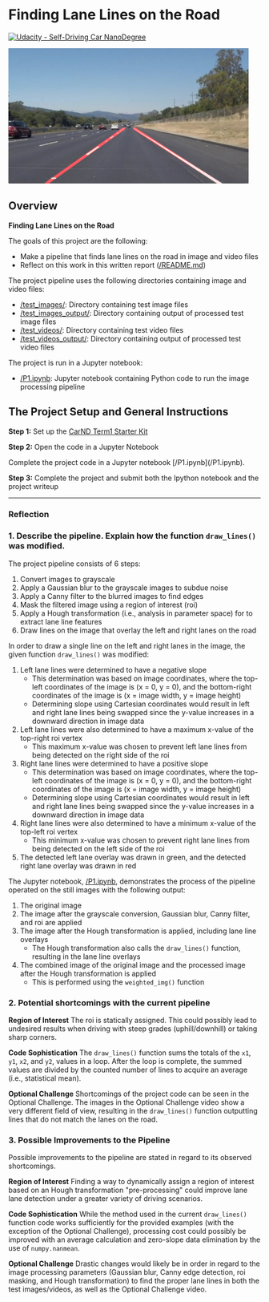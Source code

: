 # **Finding Lane Lines on the Road** 
[![Udacity - Self-Driving Car NanoDegree](https://s3.amazonaws.com/udacity-sdc/github/shield-carnd.svg)](http://www.udacity.com/drive)

<img src="examples/laneLines_thirdPass.jpg" width="480" alt="Combined Image" />

Overview
---

<!-- When we drive, we use our eyes to decide where to go.  The lines on the road that show us where the lanes are act as our constant reference for where to steer the vehicle.  Naturally, one of the first things we would like to do in developing a self-driving car is to automatically detect lane lines using an algorithm.-->

<!-- In this project you will detect lane lines in images using Python and OpenCV.  OpenCV means "Open-Source Computer Vision", which is a package that has many useful tools for analyzing images.  

<!-- To complete the project, two files will be submitted: a file containing project code and a file containing a brief write up explaining your solution. We have included template files to be used both for the [code](https://github.com/udacity/CarND-LaneLines-P1/blob/master/P1.ipynb) and the [writeup](https://github.com/udacity/CarND-LaneLines-P1/blob/master/writeup_template.md).The code file is called P1.ipynb and the writeup template is writeup_template.md  -->

<!-- To meet specifications in the project, take a look at the requirements in the [project rubric](https://review.udacity.com/#!/rubrics/322/view) -->

**Finding Lane Lines on the Road**

The goals of this project are the following:
* Make a pipeline that finds lane lines on the road in image and video files
* Reflect on this work in this written report ([/README.md](/README.md))

The project pipeline uses the following directories containing image and video files:
- [/test_images/](/test_images/): Directory containing test image files
- [/test_images_output/](/test_images_output/): Directory containing output of processed test image files
- [/test_videos/](/test_videos/): Directory containing test video files
- [/test_videos_output/](/test_videos_output/): Directory containing output of processed test video files

The project is run in a Jupyter notebook:
- [/P1.ipynb](/P1.ipynb): Jupyter notebook containing Python code to run the image processing pipeline

<!-- [/examples/]: # (Example Images) -->
<!-- [image1]: ./examples/grayscale.jpg "Grayscale" -->


<!-- Creating a Great Writeup -->
<!-- --- -->
<!-- For this project, a great writeup should provide a detailed response to the "Reflection" section of the [project rubric](https://review.udacity.com/#!/rubrics/322/view). There are three parts to the reflection: -->

<!-- 1. Describe the pipeline -->

<!-- 2. Identify any shortcomings -->

<!-- 3. Suggest possible improvements -->

<!-- We encourage using images in your writeup to demonstrate how your pipeline works.   -->

<!-- All that said, please be concise!  We're not looking for you to write a book here: just a brief description. -->

<!-- You're not required to use markdown for your writeup.  If you use another method please just submit a pdf of your writeup. Here is a link to a [writeup template file](https://github.com/udacity/CarND-LaneLines-P1/blob/master/writeup_template.md).  -->


The Project Setup and General Instructions
---

<!-- ## If you have already installed the [CarND Term1 Starter Kit](https://github.com/udacity/CarND-Term1-Starter-Kit/blob/master/README.md) you should be good to go!   If not, you should install the starter kit to get started on this project. ## -->

**Step 1:** Set up the [CarND Term1 Starter Kit](https://github.com/udacity/CarND-Term1-Starter-Kit/blob/master/README.md) <!-- if you haven't already. -->

**Step 2:** Open the code in a Jupyter Notebook

<!-- You will -->Complete the project code in a Jupyter notebook [/P1.ipynb](/P1.ipynb).  <!--  If you are unfamiliar with Jupyter Notebooks, check out [Udacity's free course on Anaconda and Jupyter Notebooks](https://classroom.udacity.com/courses/ud1111) to get started. -->

<!-- Jupyter is an Ipython notebook where you can run blocks of code and see results interactively.  All the code for this project is contained in a Jupyter notebook. To start Jupyter in your browser, use terminal to navigate to your project directory and then run the following command at the terminal prompt (be sure you've activated your Python 3 carnd-term1 environment as described in the [CarND Term1 Starter Kit](https://github.com/udacity/CarND-Term1-Starter-Kit/blob/master/README.md) installation instructions!): -->

<!-- `> jupyter notebook` -->

<!-- A browser window will appear showing the contents of the current directory.  Click on the file called "P1.ipynb".  Another browser window will appear displaying the notebook.  Follow the instructions in the notebook to complete the project. -->

**Step 3:** Complete the project and submit both the Ipython notebook and the project writeup

---

### Reflection

### 1. Describe the pipeline. Explain how the function `draw_lines()` was modified.

The project pipeline consists of 6 steps:

1. Convert images to grayscale
2. Apply a Gaussian blur to the grayscale images to subdue noise
3. Apply a Canny filter to the blurred images to find edges
4. Mask the filtered image using a region of interest (roi)
5. Apply a Hough transformation (i.e., analysis in parameter space) for to extract lane line features
6. Draw lines on the image that overlay the left and right lanes on the road

In order to draw a single line on the left and right lanes in the image, the given function `draw_lines()` was modified:

1. Left lane lines were determined to have a negative slope
    - This determination was based on image coordinates, where the top-left coordinates of the image is (x = 0, y = 0), and the bottom-right coordinates of the image is (x = image width, y = image height)  
    - Determining slope using Cartesian coordinates would result in left and right lane lines being swapped since the y-value increases in a downward direction in image data
2. Left lane lines were also determined to have a maximum x-value of the top-right roi vertex
    - This maximum x-value was chosen to prevent left lane lines from being detected on the right side of the roi
3. Right lane lines were determined to have a positive slope
    - This determination was based on image coordinates, where the top-left coordinates of the image is (x = 0, y = 0), and the bottom-right coordinates of the image is (x = image width, y = image height)  
    - Determining slope using Cartesian coordinates would result in left and right lane lines being swapped since the y-value increases in a downward direction in image data
4. Right lane lines were also determined to have a minimum x-value of the top-left roi vertex
    - This minimum x-value was chosen to prevent right lane lines from being detected on the left side of the roi
5. The detected left lane overlay was drawn in green, and the detected right lane overlay was drawn in red

<!-- If you'd like to include images to show how the pipeline works, here is how to include an image: -->
The Jupyter notebook, [/P1.ipynb](P1.ipynb), demonstrates the process of the pipeline operated on the still images with the following output:

1. The original image
2. The image after the grayscale conversion, Gaussian blur, Canny filter, and roi are applied
3. The image after the Hough transformation is applied, including lane line overlays
    - The Hough transformation also calls the `draw_lines()` function, resulting in the lane line overlays
4. The combined image of the original image and the processed image after the Hough transformation is applied
    - This is performed using the `weighted_img()` function

<!-- ![alt text][image1] -->


### 2. Potential shortcomings with the current pipeline

**Region of Interest**
The roi is statically assigned.  This could possibly lead to undesired results when driving with steep grades (uphill/downhill) or taking sharp corners.

**Code Sophistication**
The `draw_lines()` function sums the totals of the `x1`, `y1`, `x2`, and `y2`, values in a loop.  After the loop is complete, the summed values are divided by the counted number of lines to acquire an average (i.e., statistical mean).  

**Optional Challenge**
Shortcomings of the project code can be seen in the Optional Challenge.  The images in the Optional Challenge video show a very different field of view, resulting in the `draw_lines()` function outputting lines that do not match the lanes on the road. 

<!--One potential shortcoming would be what would happen when ...  -->

<!--Another shortcoming could be ... -->


### 3. Possible Improvements to the Pipeline

Possible improvements to the pipeline are stated in regard to its observed shortcomings.

**Region of Interest**
Finding a way to dynamically assign a region of interest based on an Hough transformation "pre-processing" could improve lane lane detection under a greater variety of driving scenarios.

**Code Sophistication**
While the method used in the current `draw_lines()` function code works sufficiently for the provided examples (with the exception of the Optional Challenge), processing cost could possibly be improved with an average calculation and zero-slope data elimination by the use of `numpy.nanmean`.  

**Optional Challenge**
Drastic changes would likely be in order in regard to the image processing parameters (Gaussian blur, Canny edge detection, roi masking, and Hough transformation) to find the proper lane lines in both the test images/videos, as well as the Optional Challenge video.

<!-- A possible improvement would be to ... -->


<!-- ## How to write a README -->
<!-- A well written README file can enhance your project and portfolio.  Develop your abilities to create professional README files by completing [this free course](https://www.udacity.com/course/writing-readmes--ud777). -->

